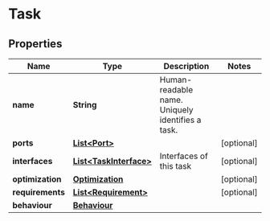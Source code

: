 
# Task

## Properties
Name | Type | Description | Notes
------------ | ------------- | ------------- | -------------
**name** | **String** | Human-readable name. Uniquely identifies a task. | 
**ports** | [**List&lt;Port&gt;**](Port.md) |  |  [optional]
**interfaces** | [**List&lt;TaskInterface&gt;**](TaskInterface.md) | Interfaces of this task |  [optional]
**optimization** | [**Optimization**](Optimization.md) |  |  [optional]
**requirements** | [**List&lt;Requirement&gt;**](Requirement.md) |  |  [optional]
**behaviour** | [**Behaviour**](Behaviour.md) |  | 



